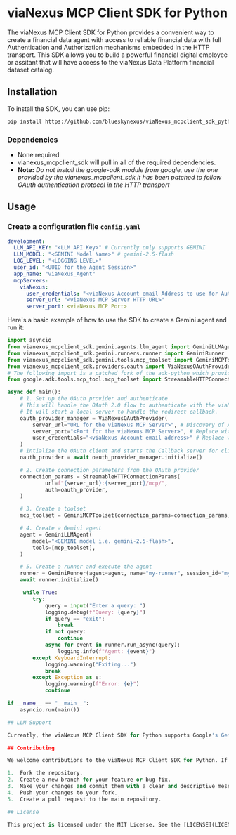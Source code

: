 # viaNexus MCP Client SDK for Python

The viaNexus MCP Client SDK for Python provides a convenient way to create a financial data agent with access to reliable financial data with full Authentication and Authorization mechanisms embedded in the HTTP transport.
This SDK allows you to build a powerful financial digital employee or assitant that will have access to the viaNexus Data Platform financial dataset catalog.

## Installation

To install the SDK, you can use pip:

```bash
pip install https://github.com/blueskynexus/viaNexus_mcpclient_sdk_python/archive/refs/tags/v0.1.7-pre.tar.gz
```
### Dependencies
- None required
- vianexus_mcpclient_sdk will pull in all of the required dependencies.
- **Note:** _Do not install the google-adk module from google, use the one provided by the vianexus_mcpclient_sdk it has been patched to follow OAuth authentication protocol in the HTTP transport_

## Usage
### Create a configuration file `config.yaml`
```yaml
development:
  LLM_API_KEY: "<LLM API Key>" # Currently only supports GEMINI
  LLM_MODEL: "<GEMINI Model Name>" # gemini-2.5-flash
  LOG_LEVEL: "<LOGGING LEVEL>"
  user_id: "<UUID for the Agent Session>"
  app_name: "viaNexus_Agent"
  mcpServers:
    viaNexus:
      user_credentials: "<viaNexus Account email Address to use for Authentication/Authorization>"
      server_url: "<viaNexus MCP Server HTTP URL>"
      server_port: <viaNexus MCP Port>
```

Here's a basic example of how to use the SDK to create a Gemini agent and run it:

```python
import asyncio
from vianexus_mcpclient_sdk.gemini.agents.llm_agent import GeminiLLMAgent
from vianexus_mcpclient_sdk.gemini.runners.runner import GeminiRunner
from vianexus_mcpclient_sdk.gemini.tools.mcp_toolset import GeminiMCPToolset
from vianexus_mcpclient_sdk.providers.oauth import ViaNexusOAuthProvider
# The following import is a patched fork of the adk-python which provides support for OAuth protocol through HTTP transport
from google.adk.tools.mcp_tool.mcp_toolset import StreamableHTTPConnectionParams 

async def main():
    # 1. Set up the OAuth provider and authenticate
    # This will handle the OAuth 2.0 flow to authenticate with the viaNexus MCP server.
    # It will start a local server to handle the redirect callback.
    oauth_provider_manager = ViaNexusOAuthProvider(
        server_url="URL for the viaNexus MCP Server>", # Discovery of Auth server, the server providing /.well-known/oauth-protected-resource
        server_port="<Port for the viaNexus MCP Server>", # Replace with viaNexus MCP server port
        user_credentials="<viaNexus Account email address>" # Replace with email address to use for Authorization and Authentication
    )
    # Intialize the OAuth client and starts the Callback server for client side of OAuth2.0/2.1
    oauth_provider = await oauth_provider_manager.initialize()

    # 2. Create connection parameters from the OAuth provider
    connection_params = StreamableHTTPConnectionParams(
            url=f"{server_url}:{server_port}/mcp/",
            auth=oauth_provider,
    )

    # 3. Create a toolset
    mcp_toolset = GeminiMCPToolset(connection_params=connection_params)

    # 4. Create a Gemini agent
    agent = GeminiLLMAgent(
        model="<GEMINI model i.e. gemini-2.5-flash>",
        tools=[mcp_toolset],
    )

    # 5. Create a runner and execute the agent
    runner = GeminiRunner(agent=agent, name="my-runner", session_id="my-session")
    await runner.initialize()

     while True:
        try:
            query = input("Enter a query: ")
            logging.debug(f"Query: {query}")
            if query == "exit":
                break
            if not query:
                continue
            async for event in runner.run_async(query):
                logging.info(f"Agent: {event}")
        except KeyboardInterrupt:
            logging.warning("Exiting...")
            break
        except Exception as e:
            logging.warning(f"Error: {e}")
            continue

if __name__ == "__main__":
    asyncio.run(main())

## LLM Support

Currently, the viaNexus MCP Client SDK for Python supports Google's Gemini family of models. As the SDK matures, we plan to extend support to other Large Language Models (LLMs) to provide a wider range of options for your conversational AI applications.

## Contributing

We welcome contributions to the viaNexus MCP Client SDK for Python. If you would like to contribute, please follow these steps:

1.  Fork the repository.
2.  Create a new branch for your feature or bug fix.
3.  Make your changes and commit them with a clear and descriptive message.
4.  Push your changes to your fork.
5.  Create a pull request to the main repository.

## License

This project is licensed under the MIT License. See the [LICENSE](LICENSE) file for more details. 
